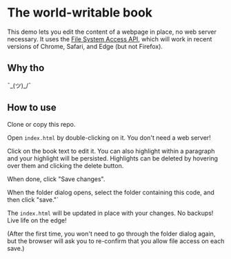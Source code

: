 # The world-writable book

This demo lets you edit the content of a webpage in place, no web server necessary. It uses the [File System Access API](https://web.dev/file-system-access/), which will work in recent versions of Chrome, Safari, and Edge (but not Firefox).

## Why tho

 ¯\_(ツ)_/¯

## How to use

Clone or copy this repo.

Open `index.html` by double-clicking on it. You don't need a web server!

Click on the book text to edit it. You can also highlight within a paragraph and your highlight will be persisted. Highlights can be deleted by hovering over them and clicking the delete button.

When done, click "Save changes".

When the folder dialog opens, select the folder containing this code, and then click "save."`

The `index.html` will be updated in place with your changes. No backups! Live life on the edge!


(After the first time, you won't need to go through the folder dialog again, but the browser will ask you to re-confirm that you allow file access on each save.)